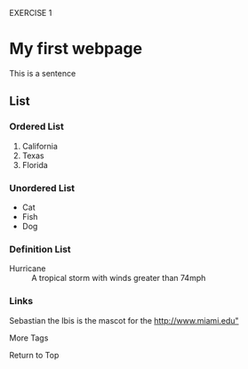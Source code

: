 EXERCISE 1
<!DOCTYPE html>
<html>
<head>
<meta charaset = “utf-8”>
<title>Flynn</title>
</head>
<body>
<h1>My first webpage</h1>
<p> This is a sentence</p>
<h2>List</h2>
<h3> Ordered List</h2>
<ol>
<li>California</li>
<li>Texas</li>
<li>Florida</li>
</ol>
<h3>Unordered List</h2>
<ul>
<li>Cat</li>
<li>Fish</li>
<li>Dog</li>
</ul>
<h3>Definition List</h2>
<dl>
<dt>Hurricane</dt>
	<dd> A tropical storm with winds greater than 74mph</dd>
</dl>
<h3>Links</h3>
	<p>Sebastian the Ibis is the mascot for the <a href= "http://www.miami.edu">http://www.miami.edu"</a><P>
More Tags
		
Return to Top

</body>
</html>

